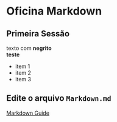 # Oficina Markdown

## Primeira Sessão

texto com **negrito** <br>
**teste**

- item 1
- item 2
- item 3

Edite o arquivo `Markdown.md`
---
[Markdown Guide](https://www.markdownguide.org/cheat-sheet/)
  
